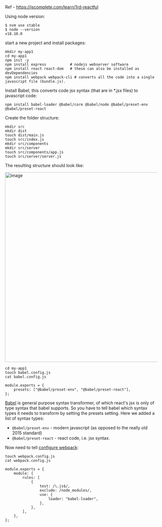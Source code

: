 Ref - https://jscomplete.com/learn/1rd-reactful

Using node version:

```shell
$ nvm use stable
$ node --version                                    
v18.10.0
```

start a new project and install packages:

```shell
mkdir my-app1
cd my-app1
npm init -y
npm install express           # nodejs webserver software  
npm install react react-dom   # these can also be installed as devDependencies
npm install webpack webpack-cli # converts all the code into a single javascript file (bundle.js). 
```

Install Babel, this converts code jsx syntax (that are in *.jsx files) to javascript code:

```shell
npm install babel-loader @babel/core @babel/node @babel/preset-env @babel/preset-react
```

Create the folder structure:

```shell
mkdir src
mkdir dist
touch dist/main.js
touch src/index.js
mkdir src/components
mkdir src/server
touch src/components/app.js
touch src/server/server.js
```

The resulting structure should look like:

<img width="625" alt="image" src="https://user-images.githubusercontent.com/11390994/206868957-3001a5cb-effe-4e73-97ad-9e16079fe137.png">


```shell
cd my-app1
touch babel.config.js
cat babel.config.js

module.exports = {
    presets: ["@babel/preset-env", "@babel/preset-react"],
};

```

[Babel](https://babeljs.io/) is general purpose syntax transformer, of which react's jsx is only of type syntax that babel supports. 
So you have to tell babel which syntax types it needs to transform by setting the presets setting. Here we added a list of syntax types:

- `@babel/preset-env` - modern javascript (as opposed to the really old 2015 standard)
- `@babel/preset-react` - react code, i.e. jsx syntax.

Now need to tell [configure webpack](https://webpack.js.org/configuration):

```shell
touch webpack.config.js
cat webpack.config.js

module.exports = {
    module: {
        rules: [
            {
                test: /\.js$/,
                exclude: /node_modules/,
                use: {
                    loader: "babel-loader",
                },
            },
        ],
    },
};
```


